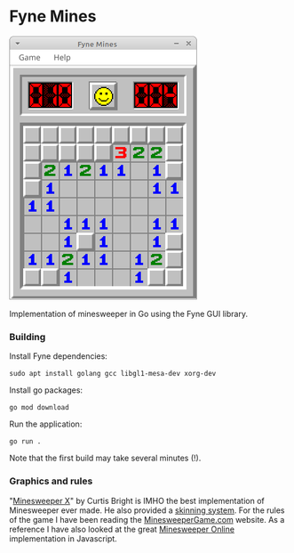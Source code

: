 # Fyne Mines

![screenshot2](screenshot2.png)

Implementation of minesweeper in Go using the Fyne GUI library.

### Building

Install Fyne dependencies:

    sudo apt install golang gcc libgl1-mesa-dev xorg-dev

Install go packages:

    go mod download

Run the application:

    go run .

Note that the first build may take several minutes (!).

### Graphics and rules

"[Minesweeper X](https://www.curtisbright.com/msx/)" by Curtis Bright is IMHO the best implementation of Minesweeper ever made. He also provided a [skinning system](https://www.curtisbright.com/msx/skins/skinelements.png). For the rules of the game I have been reading the [MinesweeperGame.com](https://minesweepergame.com) website. As a reference I have also looked at the great [Minesweeper Online](https://minesweeperonline.com) implementation in Javascript.
